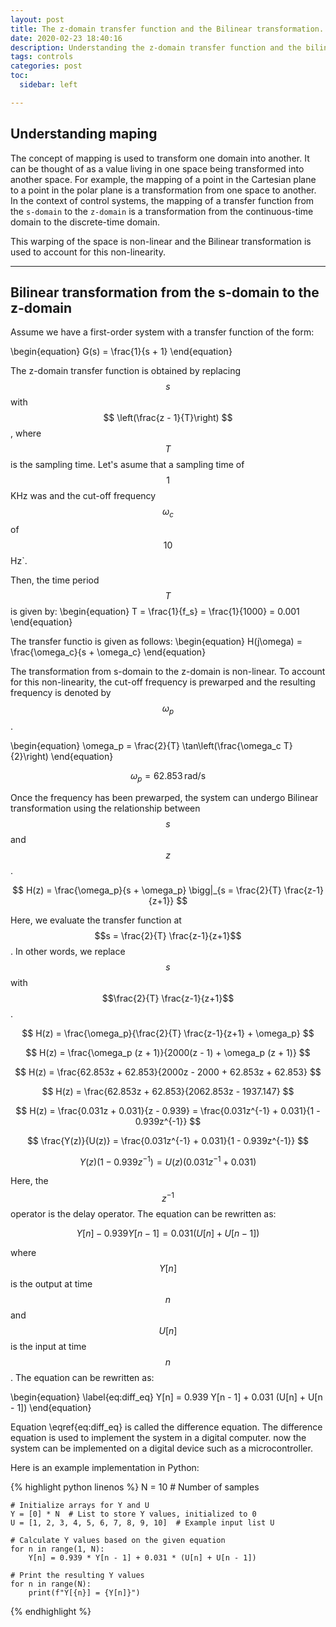 ```yaml
---
layout: post
title: The z-domain transfer function and the Bilinear transformation.
date: 2020-02-23 18:40:16
description: Understanding the z-domain transfer function and the bilinear transformation.
tags: controls
categories: post
toc:
  sidebar: left

---
```


## Understanding maping

The concept of mapping is used to transform one domain into another. It can be thought of as a value living in one space being transformed into another space. For example, the mapping of a point in the Cartesian plane to a point in the polar plane is a transformation from one space to another. In the context of control systems, the mapping of a transfer function from the `s-domain` to the `z-domain` is a transformation from the continuous-time domain to the discrete-time domain.

This warping of the space is non-linear and the Bilinear transformation is used to account for this non-linearity.

---
## Bilinear transformation from the s-domain to the z-domain

Assume we have a first-order system with a transfer function of the form:

\begin{equation}
    G(s) = \frac{1}{s + 1}
\end{equation}

The z-domain transfer function is obtained by replacing $$s$$ with $$ \left(\frac{z - 1}{T}\right) $$, where $$T$$ is the sampling time. Let's asume that a sampling time of $$1$$ KHz was and the cut-off frequency $$\omega_c$$ of $$10$$ Hz`.

Then, the time period $$T$$ is given by:
\begin{equation}
    T = \frac{1}{f_s} = \frac{1}{1000} = 0.001
\end{equation}

The transfer functio is given as follows:
\begin{equation}
    H(j\omega) = \frac{\omega_c}{s + \omega_c}
\end{equation}

The transformation from s-domain to the z-domain is non-linear. To account for this non-linearity, the cut-off frequency is prewarped and the resulting frequency is denoted by $$\omega_p$$.

\begin{equation}
    \omega_p = \frac{2}{T} \tan\left(\frac{\omega_c T}{2}\right)
\end{equation}

$$
    \omega_p = 62.853\, \text{rad/s}
$$

Once the frequency has been prewarped, the system can undergo Bilinear transformation using the relationship between $$s$$ and $$z$$.

$$
H(z) = \frac{\omega_p}{s + \omega_p} \bigg|_{s = \frac{2}{T} \frac{z-1}{z+1}}
$$

Here, we evaluate the transfer function at $$s = \frac{2}{T} \frac{z-1}{z+1}$$. In other words, we replace $$s$$ with $$\frac{2}{T} \frac{z-1}{z+1}$$.

$$
H(z) = \frac{\omega_p}{\frac{2}{T} \frac{z-1}{z+1} + \omega_p}
$$

$$
H(z) = \frac{\omega_p (z + 1)}{2000(z - 1) + \omega_p (z + 1)}
$$

$$
H(z) = \frac{62.853z + 62.853}{2000z - 2000 + 62.853z + 62.853}
$$

$$
H(z) = \frac{62.853z + 62.853}{2062.853z - 1937.147}
$$

$$
H(z) = \frac{0.031z + 0.031}{z - 0.939} = \frac{0.031z^{-1} + 0.031}{1 - 0.939z^{-1}}
$$

$$
\frac{Y(z)}{U(z)} = \frac{0.031z^{-1} + 0.031}{1 - 0.939z^{-1}}
$$

$$
Y(z)(1 - 0.939z^{-1}) = U(z)(0.031z^{-1} + 0.031)
$$

Here, the $$z^{-1}$$ operator is the delay operator. The equation can be rewritten as:

$$
Y[n] - 0.939 Y[n - 1] = 0.031 (U[n] + U[n - 1])
$$

where $$Y[n]$$ is the output at time $$n$$ and $$U[n]$$ is the input at time $$n$$. The equation can be rewritten as:

\begin{equation}
    \label{eq:diff_eq}
    Y[n] = 0.939 Y[n - 1] + 0.031 (U[n] + U[n - 1])
\end{equation}

Equation \eqref{eq:diff_eq} is called the difference equation. The difference equation is used to implement the system in a digital computer. now the system can be implemented on a digital device such as a microcontroller.

Here is an example implementation in Python:

{% highlight python linenos %}
    N = 10  # Number of samples

    # Initialize arrays for Y and U
    Y = [0] * N  # List to store Y values, initialized to 0
    U = [1, 2, 3, 4, 5, 6, 7, 8, 9, 10]  # Example input list U

    # Calculate Y values based on the given equation
    for n in range(1, N):
        Y[n] = 0.939 * Y[n - 1] + 0.031 * (U[n] + U[n - 1])

    # Print the resulting Y values
    for n in range(N):
        print(f"Y[{n}] = {Y[n]}")

{% endhighlight %}